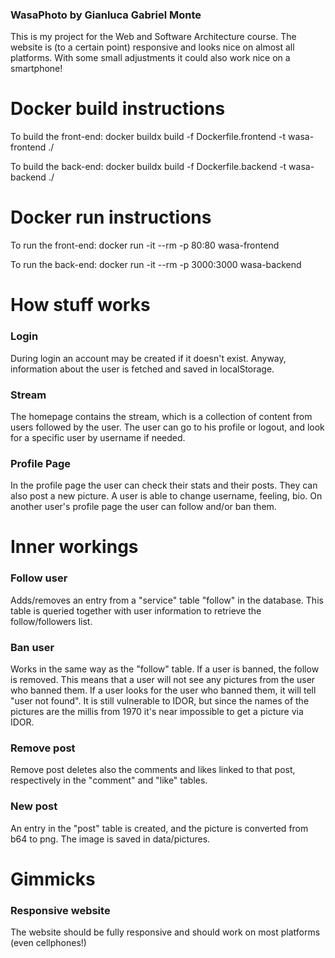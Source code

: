### WasaPhoto by Gianluca Gabriel Monte ###

This is my project for the Web and Software Architecture course.
The website is (to a certain point) responsive and looks nice on almost all platforms.
With some small adjustments it could also work nice on a smartphone!


# Docker build instructions

To build the front-end:
docker buildx build -f Dockerfile.frontend -t wasa-frontend ./ 

To build the back-end:
docker buildx build -f Dockerfile.backend -t wasa-backend ./ 

# Docker run instructions

To run the front-end:
docker run -it --rm -p 80:80 wasa-frontend

To run the back-end:
docker run -it --rm -p 3000:3000 wasa-backend 


# How stuff works
### Login
During login an account may be created if it doesn't exist.
Anyway, information about the user is fetched and saved in localStorage.

### Stream
The homepage contains the stream, which is a collection of content from users followed by the user.
The user can go to his profile or logout, and look for a specific user by username if needed.

### Profile Page
In the profile page the user can check their stats and their posts. They can also post a new picture.
A user is able to change username, feeling, bio.
On another user's profile page the user can follow and/or ban them.

# Inner workings
### Follow user
Adds/removes an entry from a "service" table "follow" in the database.
This table is queried together with user information to retrieve the follow/followers list.

### Ban user
Works in the same way as the "follow" table. If a user is banned, the follow is removed.
This means that a user will not see any pictures from the user who banned them.
If a user looks for the user who banned them, it will tell "user not found".
It is still vulnerable to IDOR, but since the names of the pictures are the millis from 1970 it's near
impossible to get a picture via IDOR.

### Remove post
Remove post deletes also the comments and likes linked to that post, respectively in the "comment"
and "like" tables.

### New post
An entry in the "post" table is created, and the picture is converted from b64 to png. The image is
saved in data/pictures.


# Gimmicks

### Responsive website
The website should be fully responsive and should work on most platforms (even cellphones!)

